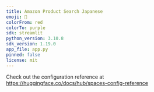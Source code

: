 ```yaml
---
title: Amazon Product Search Japanese
emoji: 🚀
colorFrom: red
colorTo: purple
sdk: streamlit
python_version: 3.10.8
sdk_version: 1.19.0
app_file: app.py
pinned: false
license: mit
---
```


Check out the configuration reference at https://huggingface.co/docs/hub/spaces-config-reference
